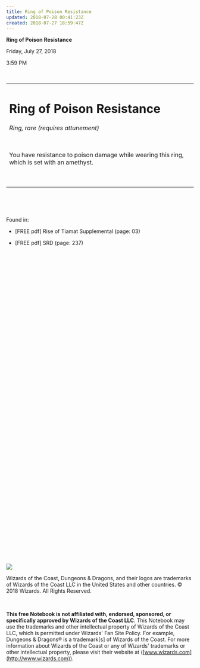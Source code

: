 ```yaml
---
title: Ring of Poison Resistance
updated: 2018-07-28 00:41:23Z
created: 2018-07-27 18:59:47Z
---
```


**Ring of Poison Resistance**

Friday, July 27, 2018

3:59 PM

 

<table><tbody><tr class="odd"><td><h1 id="ring-of-poison-resistance"><strong>Ring of Poison Resistance</strong></h1><p><em>Ring, rare (requires attunement)</em></p><p> </p><p>You have resistance to poison damage while wearing this ring, which is set with an amethyst.</p><p> </p></td></tr></tbody></table>

 

 

Found in:

-   \[FREE pdf\] Rise of Tiamat Supplemental (page: 03)

-   \[FREE pdf\] SRD (page: 237)

 

 

 

 

 

 

 

 

 

 

 

 

 

 

 

 

 

 

 

 

 

 

 

 

 

 

 

![](tmp\media\image1.png)

Wizards of the Coast, Dungeons & Dragons, and their logos are trademarks of Wizards of the Coast LLC in the United States and other countries. © 2018 Wizards. All Rights Reserved.

 

**This free Notebook is not affiliated with, endorsed, sponsored, or specifically approved by Wizards of the Coast LLC**. This Notebook may use the trademarks and other intellectual property of Wizards of the Coast LLC, which is permitted under Wizards' Fan Site Policy. For example, Dungeons & Dragons® is a trademark\[s\] of Wizards of the Coast. For more information about Wizards of the Coast or any of Wizards' trademarks or other intellectual property, please visit their website at ([www.wizards.com](http://www.wizards.com)).
